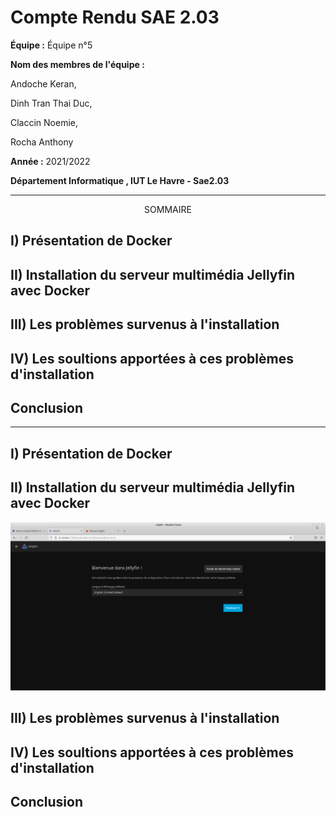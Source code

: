 # Compte Rendu SAE 2.03  

**Équipe :** Équipe n°5  

**Nom des membres de l'équipe :**  

Andoche Keran,  

Dinh Tran Thai Duc,  

Claccin Noemie,  

Rocha Anthony  


**Année :** 2021/2022   

**Département Informatique , IUT Le Havre - Sae2.03**

--------------------------------------------------------------------------------

 <center>SOMMAIRE</center>

## I) Présentation de Docker

## II) Installation du serveur multimédia Jellyfin avec Docker

## III) Les problèmes survenus à l'installation

## IV) Les soultions apportées à ces problèmes d'installation

## Conclusion

--------------------------------------------------------------------------------  


## I) Présentation de Docker

## II) Installation du serveur multimédia Jellyfin avec Docker

![Interface_Jellyfin](./Images/Interface_Jellyfin.png)

## III) Les problèmes survenus à l'installation

## IV) Les soultions apportées à ces problèmes d'installation

## Conclusion













